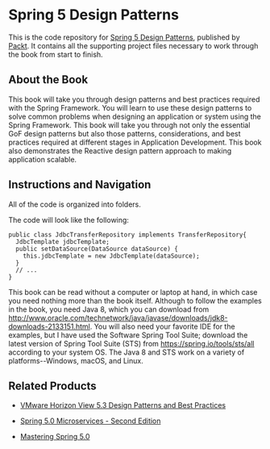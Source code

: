 # Spring 5 Design Patterns
This is the code repository for [Spring 5 Design Patterns](https://www.packtpub.com/application-development/spring-5-design-patterns?utm_source=github&utm_medium=repository&utm_campaign=9781788299459), published by [Packt](https://www.packtpub.com/?utm_source=github). It contains all the supporting project files necessary to work through the book from start to finish.
## About the Book
This book will take you through design patterns and best practices required with the Spring Framework. You will learn to use these design patterns to solve common problems when designing an application or system using the Spring Framework. This book will take you through not only the essential GoF design patterns but also those patterns, considerations, and best practices required at different stages in Application Development. This book also demonstrates the Reactive design pattern approach to making application scalable.
## Instructions and Navigation
All of the code is organized into folders.



The code will look like the following:
```
public class JdbcTransferRepository implements TransferRepository{
  JdbcTemplate jdbcTemplate;
  public setDataSource(DataSource dataSource) {
    this.jdbcTemplate = new JdbcTemplate(dataSource);
  }
  // ...
}
```

This book can be read without a computer or laptop at hand, in which case you need nothing more than the book itself. Although to follow the examples in the book, you need Java 8, which you can download from http://www.oracle.com/technetwork/java/javase/downloads/jdk8-downloads-2133151.html. You will also need your favorite IDE for the examples, but I have used the Software Spring Tool Suite; download the latest version of Spring Tool Suite (STS) from https://spring.io/tools/sts/all according to your system OS. The Java 8 and STS work on a variety of platforms--Windows, macOS, and Linux.

## Related Products
* [VMware Horizon View 5.3 Design Patterns and Best Practices](https://www.packtpub.com/virtualization-and-cloud/vmware-horizon-view-53-design-patterns-and-best-practices?utm_source=github&utm_medium=repository&utm_campaign=9781782171546)

* [Spring 5.0 Microservices - Second Edition](https://www.packtpub.com/application-development/spring-50-microservices-second-edition?utm_source=github&utm_medium=repository&utm_campaign=9781787127685)

* [Mastering Spring 5.0](https://www.packtpub.com/application-development/mastering-spring-50?utm_source=github&utm_medium=repository&utm_campaign=9781787123175)

